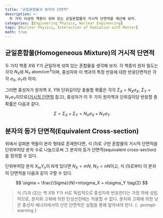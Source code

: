 ```yaml
---
title: "균일혼합물과 분자의 단면적"
description: >-
  두 가지 이상의 핵종이 섞여 있는 균일혼합물의 거시적 단면적을 계산해 보자.
categories: [Engineering Physics, Nuclear Engineering]
tags: [Nuclear Physics, Interaction of Radiation with Matter]
math: true
---
```

## 균일혼합물(Homogeneous Mixture)의 거시적 단면적
두 가지 핵종 $X$와 $Y$가 균일하게 섞여 있는 혼합물을 생각해 보자. 각 핵종의 원자 밀도는 각각 $N_X$와 $N_Y$ $\text{atom/cm}^3$이며, 중성자와 이 핵과의 특정 반응에 대한 반응단면적은 각각 $\sigma_X$, $\sigma_Y$라 하자. 

그러면 중성자가 원자핵 $X$, $Y$와 단위길이당 충돌할 확률은 각각 $\Sigma_X=N_X\sigma_X$, $\Sigma_Y=N_Y\sigma_Y$이므로([거시적 단면적](/posts/중성자-상호작용과-반응단면적/#거시적-단면적macroscopic-cross-section) 참고), 중성자가 이 두 가지 원자핵과 단위길이당 반응할 총 확률은 다음과 같다.

$$ \Sigma = \Sigma_X + \Sigma_Y = N_X\sigma_X + N_Y\sigma_Y \tag{1}$$

## 분자의 등가 단면적(Equivalent Cross-section)
위에서 살펴본 핵들이 분자 형태로 존재한다면, 식 (1)로 구한 혼합물의 거시적 단면적을 단위부피당 분자 수로 나눔으로써 그 분자의 등가 단면적(equivalent cross-section)을 정의할 수 있다.

단위부피당 분자 $X_mY_n$이 $N$개 있다면 $N_X=mN$, $N_Y=nN$이고, 식 (1)로부터 이 분자의 단면적을 다음과 같이 구할 수 있다.

$$ \sigma = \frac{\Sigma}{N}=m\sigma_X + n\sigma_Y \tag{2} $$

> 식 (1)과 (2)는 핵 $X$와 $Y$가 서로 독립적으로 중성자와 반응한다는 가정 하에 성립하므로, 분자와 고체에 의한 탄성산란에는 적용할 수 없다.
> 분자와 고체에 의한 낮은 중성자 에너지에서의 산란 단면적은 실험을 통해 알아내야 한다.
{: .prompt-warning }